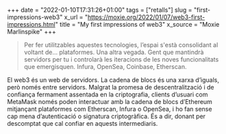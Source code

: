 +++
date = "2022-01-10T17:31:26+01:00"
tags = ["retalls"]
slug = "first-impressions-web3"
x_url = "https://moxie.org/2022/01/07/web3-first-impressions.html"
title = "My first impressions of web3"
x_source = "Moxie Marlinspike"
+++


> Per fer utilitzables aquestes tecnologies, l’espai s'està consolidant al voltant de… plataformes. Una altra vegada. Gent que mantindrà servidors per tu i controlarà les iteracions de les noves funcionalitats que emergisquen. Infura, OpenSea, Coinbase, Etherscan.

El web3 és un web de servidors. La cadena de blocs és una xarxa d’iguals, però només entre servidors. Malgrat la promesa de descentralització i de confiança fermament assentada en la criptografia, clients d’usuari com MetaMask només poden interactuar amb la cadena de blocs d’Ethereum mitjançant plataformes com Etherscan, Infura o OpenSea, i ho fan sense cap mena d’autenticació o signatura criptogràfica. És a dir, donant per descomptat que cal confiar en aquests intermediaris.
